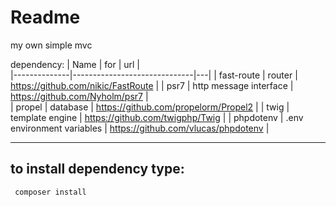 # Readme

my own simple mvc

dependency:
|     Name     |  for                         |  url |  
|--------------|------------------------------|---|
|  fast-route  |  router                      |  https://github.com/nikic/FastRoute | 
|  psr7        |  http message interface      |  https://github.com/Nyholm/psr7 |  
|  propel      |  database                    |  https://github.com/propelorm/Propel2 | 
|  twig        |  template engine             |  https://github.com/twigphp/Twig | 
|  phpdotenv   |  .env environment variables  |  https://github.com/vlucas/phpdotenv  | 

---
## to install dependency type:

   ```
    composer install
   ```
